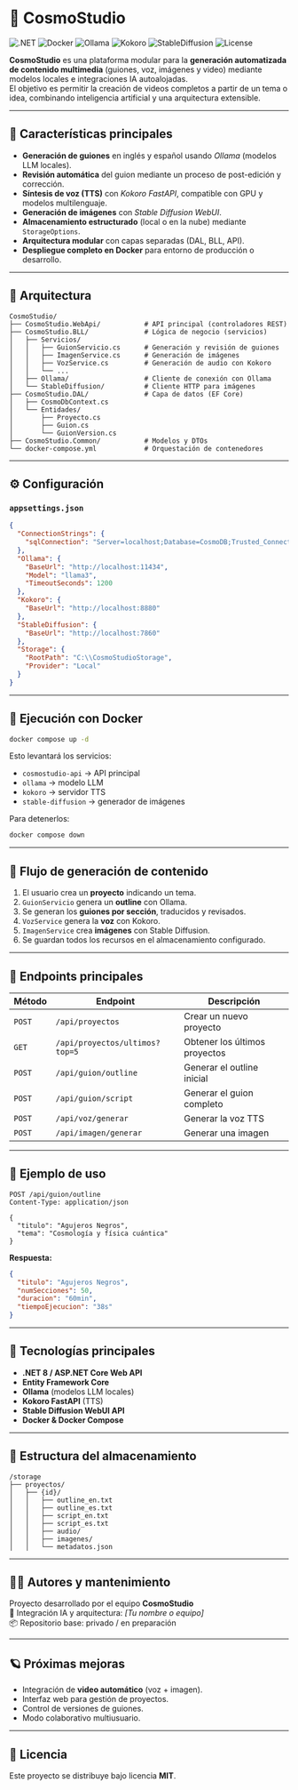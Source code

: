 # 🌌 CosmoStudio

![.NET](https://img.shields.io/badge/.NET-8.0-blue)
![Docker](https://img.shields.io/badge/Docker-Ready-blue)
![Ollama](https://img.shields.io/badge/Ollama-LLM-green)
![Kokoro](https://img.shields.io/badge/Kokoro-TTS-orange)
![StableDiffusion](https://img.shields.io/badge/StableDiffusion-ImageGen-purple)
![License](https://img.shields.io/badge/License-MIT-lightgrey)

**CosmoStudio** es una plataforma modular para la **generación automatizada de contenido multimedia** (guiones, voz, imágenes y video) mediante modelos locales e integraciones IA autoalojadas.  
El objetivo es permitir la creación de videos completos a partir de un tema o idea, combinando inteligencia artificial y una arquitectura extensible.

---

## 🚀 Características principales

- **Generación de guiones** en inglés y español usando *Ollama* (modelos LLM locales).
- **Revisión automática** del guion mediante un proceso de post-edición y corrección.
- **Síntesis de voz (TTS)** con *Kokoro FastAPI*, compatible con GPU y modelos multilenguaje.
- **Generación de imágenes** con *Stable Diffusion WebUI*.
- **Almacenamiento estructurado** (local o en la nube) mediante `StorageOptions`.
- **Arquitectura modular** con capas separadas (DAL, BLL, API).
- **Despliegue completo en Docker** para entorno de producción o desarrollo.

---

## 🧩 Arquitectura

```
CosmoStudio/
├── CosmoStudio.WebApi/           # API principal (controladores REST)
├── CosmoStudio.BLL/              # Lógica de negocio (servicios)
│   ├── Servicios/
│   │   ├── GuionServicio.cs      # Generación y revisión de guiones
│   │   ├── ImagenService.cs      # Generación de imágenes
│   │   ├── VozService.cs         # Generación de audio con Kokoro
│   │   └── ...
│   ├── Ollama/                   # Cliente de conexión con Ollama
│   └── StableDiffusion/          # Cliente HTTP para imágenes
├── CosmoStudio.DAL/              # Capa de datos (EF Core)
│   ├── CosmoDbContext.cs
│   └── Entidades/
│       ├── Proyecto.cs
│       ├── Guion.cs
│       └── GuionVersion.cs
├── CosmoStudio.Common/           # Modelos y DTOs
└── docker-compose.yml            # Orquestación de contenedores
```

---

## ⚙️ Configuración

### `appsettings.json`

```json
{
  "ConnectionStrings": {
    "sqlConnection": "Server=localhost;Database=CosmoDB;Trusted_Connection=True;"
  },
  "Ollama": {
    "BaseUrl": "http://localhost:11434",
    "Model": "llama3",
    "TimeoutSeconds": 1200
  },
  "Kokoro": {
    "BaseUrl": "http://localhost:8880"
  },
  "StableDiffusion": {
    "BaseUrl": "http://localhost:7860"
  },
  "Storage": {
    "RootPath": "C:\\CosmoStudioStorage",
    "Provider": "Local"
  }
}
```

---

## 🐳 Ejecución con Docker

```bash
docker compose up -d
```
Esto levantará los servicios:
- `cosmostudio-api` → API principal
- `ollama` → modelo LLM
- `kokoro` → servidor TTS
- `stable-diffusion` → generador de imágenes

Para detenerlos:
```bash
docker compose down
```

---

## 🧠 Flujo de generación de contenido

1. El usuario crea un **proyecto** indicando un tema.
2. `GuionServicio` genera un **outline** con Ollama.
3. Se generan los **guiones por sección**, traducidos y revisados.
4. `VozService` genera la **voz** con Kokoro.
5. `ImagenService` crea **imágenes** con Stable Diffusion.
6. Se guardan todos los recursos en el almacenamiento configurado.

---

## 🔌 Endpoints principales

| Método | Endpoint | Descripción |
|--------|-----------|-------------|
| `POST` | `/api/proyectos` | Crear un nuevo proyecto |
| `GET` | `/api/proyectos/ultimos?top=5` | Obtener los últimos proyectos |
| `POST` | `/api/guion/outline` | Generar el outline inicial |
| `POST` | `/api/guion/script` | Generar el guion completo |
| `POST` | `/api/voz/generar` | Generar la voz TTS |
| `POST` | `/api/imagen/generar` | Generar una imagen |

---

## 🧪 Ejemplo de uso

```http
POST /api/guion/outline
Content-Type: application/json

{
  "titulo": "Agujeros Negros",
  "tema": "Cosmología y física cuántica"
}
```

**Respuesta:**
```json
{
  "titulo": "Agujeros Negros",
  "numSecciones": 50,
  "duracion": "60min",
  "tiempoEjecucion": "38s"
}
```

---

## 🔧 Tecnologías principales

- **.NET 8 / ASP.NET Core Web API**
- **Entity Framework Core**
- **Ollama** (modelos LLM locales)
- **Kokoro FastAPI** (TTS)
- **Stable Diffusion WebUI API**
- **Docker & Docker Compose**

---

## 📁 Estructura del almacenamiento

```
/storage
├── proyectos/
│   ├── {id}/
│   │   ├── outline_en.txt
│   │   ├── outline_es.txt
│   │   ├── script_en.txt
│   │   ├── script_es.txt
│   │   ├── audio/
│   │   ├── imagenes/
│   │   └── metadatos.json
```

---

## 👩‍💻 Autores y mantenimiento

Proyecto desarrollado por el equipo **CosmoStudio**  
🧠 Integración IA y arquitectura: *[Tu nombre o equipo]*  
📦 Repositorio base: privado / en preparación

---

## 🪐 Próximas mejoras

- Integración de **video automático** (voz + imagen).
- Interfaz web para gestión de proyectos.
- Control de versiones de guiones.
- Modo colaborativo multiusuario.

---

## 📄 Licencia

Este proyecto se distribuye bajo licencia **MIT**.
